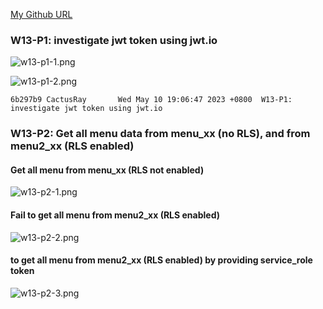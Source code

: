 [My Github URL](https://github.com/CactusRay/1112_wp2_demo_75)

### W13-P1: investigate jwt token using jwt.io
 
![w13-p1-1.png](https://eumovzkxoivpebjwcgny.supabase.co/storage/v1/object/public/demo-75/md_img/w13-p1-1.png)
 
![w13-p1-2.png](https://eumovzkxoivpebjwcgny.supabase.co/storage/v1/object/public/demo-75/md_img/w13-p1-2.png)
 
```
6b297b9 CactusRay       Wed May 10 19:06:47 2023 +0800  W13-P1: investigate jwt token using jwt.io
```

### W13-P2: Get all menu data from menu_xx (no RLS), and from menu2_xx (RLS enabled)

 #### Get all menu from menu_xx (RLS not enabled)

![w13-p2-1.png](https://eumovzkxoivpebjwcgny.supabase.co/storage/v1/object/public/demo-75/md_img/w13-p2-1.png)

 #### Fail to get all menu from menu2_xx (RLS enabled)

![w13-p2-2.png](https://eumovzkxoivpebjwcgny.supabase.co/storage/v1/object/public/demo-75/md_img/w13-p2-2.png)

 #### to get all menu from menu2_xx (RLS enabled) by providing service_role token
 
![w13-p2-3.png](https://eumovzkxoivpebjwcgny.supabase.co/storage/v1/object/public/demo-75/md_img/w13-p2-3.png)

```
```